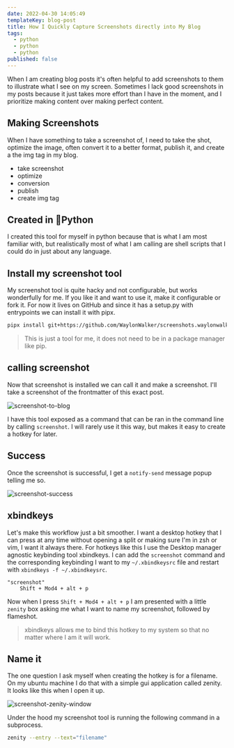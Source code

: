 ```yaml
---
date: 2022-04-30 14:05:49
templateKey: blog-post
title: How I Quickly Capture Screenshots directly into My Blog
tags:
  - python
  - python
  - python
published: false
---
```


When I am creating blog posts it's often helpful to add screenshots to them to
illustrate what I see on my screen. Sometimes I lack good screenshots in my
posts because it just takes more effort than I have in the moment, and I
prioritize making content over making perfect content.

## Making Screenshots

When I have something to take a screenshot of, I need to take the shot,
optimize the image, often convert it to a better format, publish it, and
create a the img tag in my blog.

- take screenshot
- optimize
- conversion
- publish
- create img tag

## Created in 🐍Python

I created this tool for myself in python because that is what I am most
familiar with, but realistically most of what I am calling are shell scripts
that I could do in just about any language.

## Install my screenshot tool

My screenshot tool is quite hacky and not configurable, but works wonderfully
for me. If you like it and want to use it, make it configurable or fork it.
For now it lives on GitHub and since it has a setup.py with entrypoints we can
install it with pipx.

```bash
pipx install git+https://github.com/WaylonWalker/screenshots.waylonwalker.com
```

> This is just a tool for me, it does not need to be in a package manager like pip.

## calling screenshot

Now that screenshot is installed we can call it and make a screenshot. I'll
take a screenshot of the frontmatter of this exact post.

![screenshot-to-blog](https://screenshots.waylonwalker.com/screenshot-to-blog.webp)

I have this tool exposed as a command that can be ran in the command line by
calling `screenshot`. I will rarely use it this way, but makes it easy to
create a hotkey for later.

## Success

Once the screenshot is successful, I get a `notify-send` message popup telling me so.

![screenshot-success](https://screenshots.waylonwalker.com/screenshot-success.webp)

## xbindkeys

Let's make this workflow just a bit smoother. I want a desktop hotkey that I
can press at any time without opening a split or making sure I'm in zsh or vim,
I want it always there. For hotkeys like this I use the Desktop manager
agnostic keybinding tool xbindkeys. I can add the `screenshot` command and the
corresponding keybinding I want to my `~/.xbindkeysrc` file and restart with
`xbindkeys -f ~/.xbindkeysrc`.

```
"screenshot"
    Shift + Mod4 + alt + p
```

Now when I press `Shift + Mod4 + alt + p` I am presented with a little `zenity`
box asking me what I want to name my screenshot, followed by flameshot.

> xbindkeys allows me to bind this hotkey to my system so that no matter where
> I am it will work.

## Name it

The one question I ask myself when creating the hotkey is for a filename. On
my ubuntu machine I do that with a simple gui application called zenity. It
looks like this when I open it up.

![screenshot-zenity-window](https://screenshots.waylonwalker.com/screenshot-zenity-window.webp)

Under the hood my screenshot tool is running the following command in a subprocess.

```bash
zenity --entry --text="filename"
```
